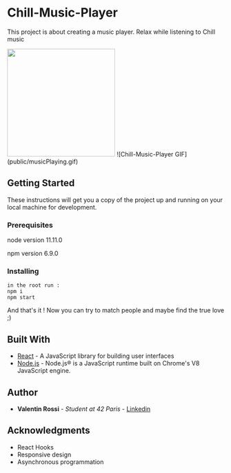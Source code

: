 # Chill-Music-Player

This project is about creating a music player.
Relax while listening to Chill music

<img src="public/musicPlaying.gif" width="250"/>
![Chill-Music-Player GIF](public/musicPlaying.gif)

## Getting Started

These instructions will get you a copy of the project up and running on your local machine for development.

### Prerequisites

node version 11.11.0

npm version 6.9.0

### Installing

```
in the root run :
npm i
npm start
```

And that's it ! Now you can try to match people and maybe find the true love ;)

## Built With

- [React](https://reactjs.org/) - A JavaScript library for building user interfaces
- [Node.js](https://nodejs.org/en/) - Node.js® is a JavaScript runtime built on Chrome's V8 JavaScript engine.

## Author

- **Valentin Rossi** - _Student at 42 Paris_ - [Linkedin](https://www.linkedin.com/in/valentin-rossi-8a5639a6/)

## Acknowledgments

- React Hooks
- Responsive design
- Asynchronous programmation
